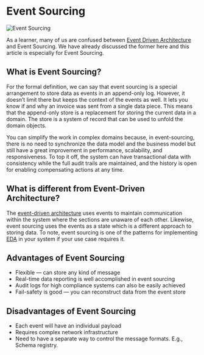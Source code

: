 # Event Sourcing

![Event Sourcing](https://miro.medium.com/max/1100/1*IthY9tNDVBNKVyisQGcSgg.webp)

As a learner, many of us are confused between [Event Driven Architecture](https://github.com/pragyaasapkota/System-Design-Concepts/tree/master/Event%20Driven%20Architecture) and Event Sourcing. We have already discussed the former here and this article is especially for Event Sourcing.

## What is Event Sourcing?

For the formal definition, we can say that event sourcing is a special arrangement to store data as events in an append-only log. However, it doesn’t limit there but keeps the context of the events as well. It lets you know if and why an invoice was sent from a single data piece. This means that the append-only store is a replacement for storing the current data in a domain. The store is a system of record that can be used to unfold the domain objects.

You can simplify the work in complex domains because, in event-sourcing, there is no need to synchronize the data model and the business model but still have a great improvement in performance, scalability, and responsiveness. To top it off, the system can have transactional data with consistency while the full audit trails are maintained, and the history is open for enabling compensating actions at any time.

## What is different from Event-Driven Architecture?

The [event-driven architecture](https://github.com/pragyaasapkota/System-Design-Concepts/tree/master/Event%20Driven%20Architecture) uses events to maintain communication within the system where the sections are unaware of each other. Likewise, event sourcing uses the events as a state which is a different approach to storing data. To note, event sourcing is one of the patterns for implementing [EDA](https://github.com/pragyaasapkota/System-Design-Concepts/tree/master/Event%20Driven%20Architecture) in your system if your use case requires it.

## Advantages of Event Sourcing

- Flexible — can store any kind of message
- Real-time data reporting is well accomplished in event sourcing
- Audit logs for high compliance systems can also be easily achieved
- Fail-safety is good — you can reconstruct data from the event store

## Disadvantages of Event Sourcing

- Each event will have an individual payload
- Requires complex network infrastructure
- Need to have a separate way to control the message formats. E.g., Schema registry.
